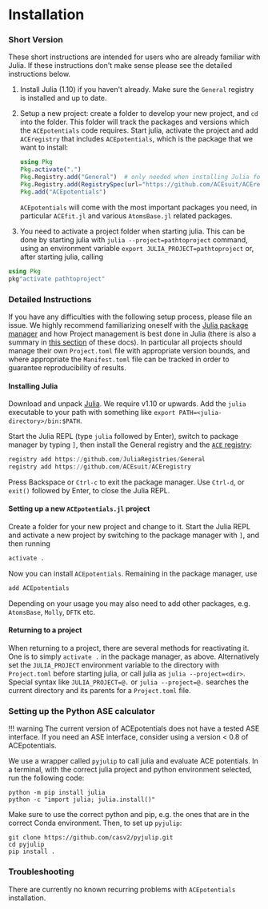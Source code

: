 
# Installation

### Short Version

These short instructions are intended for users who are already familiar with Julia. 
If these instructions don't make sense please see the detailed instructions below. 

1. Install Julia (1.10) if you haven't already. Make sure the `General` registry is installed and up to date. 

2. Setup a new project: create a folder to develop your new project, and `cd` into the folder. This folder will track the packages and versions which the `ACEpotentials` code requires. Start julia, activate the project and add `ACEregistry` that includes `ACEpotentials`, which is the package that we want to install:

   ```julia
   using Pkg
   Pkg.activate(".")
   Pkg.Registry.add("General")  # only needed when installing Julia for the first time
   Pkg.Registry.add(RegistrySpec(url="https://github.com/ACEsuit/ACEregistry"))
   Pkg.add("ACEpotentials")
   ```

   `ACEpotentials` will come with the most important packages you need, in particular `ACEfit.jl` and various `AtomsBase.jl` related packages. 

3. You need to activate a project folder when starting julia.
This can be done by starting julia with `julia --project=pathtoproject` command,
using an environment variable `export JULIA_PROJECT=pathtoproject` or, after starting julia, calling
```julia
using Pkg
pkg"activate pathtoproject"
```


### Detailed Instructions

If you have any difficulties with the following setup process, please file an issue. We highly recommend familiarizing oneself with the [Julia package manager](https://github.com/JuliaLang/Pkg.jl) and how Project management is best done in Julia (there is also a summary in [this section](pkg.md) of these docs). In particular all projects should manage their own `Project.toml` file with appropriate version bounds, and where appropriate the `Manifest.toml` file can be tracked in order to guarantee reproducibility of results.

#### Installing Julia

Download and unpack [Julia](https://julialang.org). We require v1.10 or upwards. Add the `julia` executable to your path with something like `export PATH=<julia-directory>/bin:$PATH`.

Start the Julia REPL (type `julia` followed by Enter), switch to package manager by typing `]`, then install the General registry and the [`ACE` registry](https://github.com/ACEsuit/ACEregistry):
```julia
registry add https://github.com/JuliaRegistries/General
registry add https://github.com/ACEsuit/ACEregistry
```
Press Backspace or `Ctrl-c` to exit the package manager. Use `Ctrl-d`, or `exit()` followed by Enter, to close the Julia REPL.

#### Setting up a new `ACEpotentials.jl` project

Create a folder for your new project and change to it. Start the Julia REPL and activate a new project by switching to the package manager with `]`, and then running
```julia 
activate .
```
Now you can install `ACEpotentials`. Remaining in the package manager, use
```julia
add ACEpotentials
```

Depending on your usage you may also need to add other packages, e.g. `AtomsBase`, `Molly`, `DFTK` etc.


#### Returning to a project

When returning to a project, there are several methods for reactivating it. One is to simply `activate .` in the package manager, as above. Alternatively set the `JULIA_PROJECT` environment variable to the directory with `Project.toml` before starting julia, or call julia as `julia --project=<dir>`. Special syntax like `JULIA_PROJECT=@.` or `julia --project=@.` searches the current directory and its parents for a `Project.toml` file.


### Setting up the Python ASE calculator

!!! warning 
    The current version of ACEpotentials does not have a tested ASE interface. If you need an ASE interface, consider using a version 
    < 0.8 of ACEpotentials.



We use a wrapper called `pyjulip` to call julia and evaluate ACE potentials. In a terminal, with the correct julia project and python environment selected, run the following code:

```
python -m pip install julia
python -c "import julia; julia.install()"
```

Make sure to use the correct python and pip, e.g. the ones that are in the correct Conda environment.
Then, to set up `pyjulip`:

```
git clone https://github.com/casv2/pyjulip.git
cd pyjulip
pip install .
``` 


### Troubleshooting

There are currently no known recurring problems with `ACEpotentials` installation.
